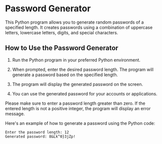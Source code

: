 # Password Generator

This Python program allows you to generate random passwords of a specified length. It creates passwords using a combination of uppercase letters, lowercase letters, digits, and special characters.

## How to Use the Password Generator

1. Run the Python program in your preferred Python environment.

2. When prompted, enter the desired password length. The program will generate a password based on the specified length.

3. The program will display the generated password on the screen.

4. You can use the generated password for your accounts or applications.

Please make sure to enter a password length greater than zero. If the entered length is not a positive integer, the program will display an error message.

Here's an example of how to generate a password using the Python code:
```
Enter the password length: 12
Generated password: 8&Lk^0}3jZp!
